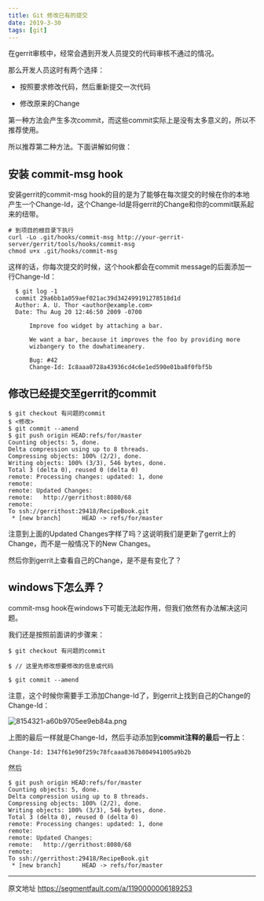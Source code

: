 ```yaml
---
title: Git 修改已有的提交
date: 2019-3-30
tags: [git] 
---
```



在gerrit审核中，经常会遇到开发人员提交的代码审核不通过的情况。

那么开发人员这时有两个选择：

- 按照要求修改代码，然后重新提交一次代码

- 修改原来的Change

<!--more-->

第一种方法会产生多次commit，而这些commit实际上是没有太多意义的，所以不推荐使用。

所以推荐第二种方法。下面讲解如何做：

## 安装 commit-msg hook

安装gerrit的commit-msg hook的目的是为了能够在每次提交的时候在你的本地产生一个Change-Id，这个Change-Id是将gerrit的Change和你的commit联系起来的纽带。

```
# 到项目的根目录下执行
curl -Lo .git/hooks/commit-msg http://your-gerrit-server/gerrit/tools/hooks/commit-msg
chmod u+x .git/hooks/commit-msg
```

这样的话，你每次提交的时候，这个hook都会在commit message的后面添加一行Change-Id：

```
  $ git log -1
  commit 29a6bb1a059aef021ac39d342499191278518d1d
  Author: A. U. Thor <author@example.com>
  Date: Thu Aug 20 12:46:50 2009 -0700

      Improve foo widget by attaching a bar.

      We want a bar, because it improves the foo by providing more
      wizbangery to the dowhatimeanery.

      Bug: #42
      Change-Id: Ic8aaa0728a43936cd4c6e1ed590e01ba8f0fbf5b
```

## 修改已经提交至gerrit的commit

```
$ git checkout 有问题的commit
$ <修改>
$ git commit --amend
$ git push origin HEAD:refs/for/master
Counting objects: 5, done.
Delta compression using up to 8 threads.
Compressing objects: 100% (2/2), done.
Writing objects: 100% (3/3), 546 bytes, done.
Total 3 (delta 0), reused 0 (delta 0)
remote: Processing changes: updated: 1, done
remote:
remote: Updated Changes:
remote:   http://gerrithost:8080/68
remote:
To ssh://gerrithost:29418/RecipeBook.git
 * [new branch]      HEAD -> refs/for/master
```

注意到上面的Updated Changes字样了吗？这说明我们是更新了gerrit上的Change，而不是一般情况下的New Changes。

然后你到gerrit上查看自己的Change，是不是有变化了？

## windows下怎么弄？

commit-msg hook在windows下可能无法起作用，但我们依然有办法解决这问题。

我们还是按照前面讲的步骤来：

```
$ git checkout 有问题的commit

$ // 这里先修改想要修改的信息或代码

$ git commit --amend
```

注意，这个时候你需要手工添加Change-Id了，到gerrit上找到自己的Change的Change-Id：

![8154321-a60b9705ee9eb84a.png](https://i.loli.net/2019/03/30/5c9f061dbf9e2.png)

上图的最后一样就是Change-Id，然后手动添加到**commit注释的最后一行上**：

```
Change-Id: I347f61e90f259c78fcaaa8367b804941005a9b2b
```

然后

```
$ git push origin HEAD:refs/for/master
Counting objects: 5, done.
Delta compression using up to 8 threads.
Compressing objects: 100% (2/2), done.
Writing objects: 100% (3/3), 546 bytes, done.
Total 3 (delta 0), reused 0 (delta 0)
remote: Processing changes: updated: 1, done
remote:
remote: Updated Changes:
remote:   http://gerrithost:8080/68
remote:
To ssh://gerrithost:29418/RecipeBook.git
 * [new branch]      HEAD -> refs/for/master
```



---
原文地址 https://segmentfault.com/a/1190000006189253

